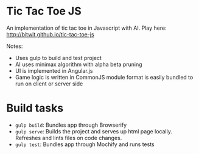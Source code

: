 # Tic Tac Toe JS

An implementation of tic tac toe in Javascript with AI.
Play here: http://bitwit.github.io/tic-tac-toe-js

Notes:
- Uses gulp to build and test project
- AI uses minimax algorithm with alpha beta pruning
- UI is implemented in Angular.js
- Game logic is written in CommonJS module format is easily bundled to run on client or server side

# Build tasks

- `gulp build`: Bundles app through Browserify
- `gulp serve`: Builds the project and serves up html page locally. Refreshes and lints files on code changes.
- `gulp test`: Bundles app through Mochify and runs tests
